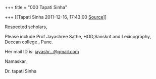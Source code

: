 +++
title = "000 Tapati Sinha"

+++
[[Tapati Sinha	2011-12-16, 17:43:00 [Source](https://groups.google.com/g/bvparishat/c/JJU0-W8gvQA)]]



Respected scholars,

Please include Prof Jayashree Sathe, HOD,Sanskrit and Lexicography, Deccan college , Pune.

Her mail ID is: [jayashr...@gmail.com]()

Namaskar,

Dr. tapati Sinha

